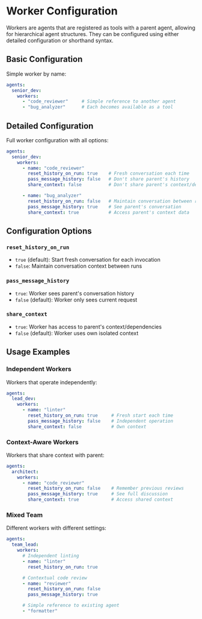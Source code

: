 # Worker Configuration

Workers are agents that are registered as tools with a parent agent, allowing for hierarchical agent structures. They can be configured using either detailed configuration or shorthand syntax.

## Basic Configuration
Simple worker by name:
```yaml
agents:
  senior_dev:
    workers:
      - "code_reviewer"     # Simple reference to another agent
      - "bug_analyzer"      # Each becomes available as a tool
```

## Detailed Configuration
Full worker configuration with all options:
```yaml
agents:
  senior_dev:
    workers:
      - name: "code_reviewer"
        reset_history_on_run: true    # Fresh conversation each time
        pass_message_history: false   # Don't share parent's history
        share_context: false          # Don't share parent's context/deps

      - name: "bug_analyzer"
        reset_history_on_run: false   # Maintain conversation between runs
        pass_message_history: true    # See parent's conversation
        share_context: true           # Access parent's context data
```

## Configuration Options

### `reset_history_on_run`
- `true` (default): Start fresh conversation for each invocation
- `false`: Maintain conversation context between runs

### `pass_message_history`
- `true`: Worker sees parent's conversation history
- `false` (default): Worker only sees current request

### `share_context`
- `true`: Worker has access to parent's context/dependencies
- `false` (default): Worker uses own isolated context

## Usage Examples

### Independent Workers
Workers that operate independently:
```yaml
agents:
  lead_dev:
    workers:
      - name: "linter"
        reset_history_on_run: true     # Fresh start each time
        pass_message_history: false    # Independent operation
        share_context: false           # Own context
```

### Context-Aware Workers
Workers that share context with parent:
```yaml
agents:
  architect:
    workers:
      - name: "code_reviewer"
        reset_history_on_run: false    # Remember previous reviews
        pass_message_history: true     # See full discussion
        share_context: true            # Access shared context
```

### Mixed Team
Different workers with different settings:
```yaml
agents:
  team_lead:
    workers:
      # Independent linting
      - name: "linter"
        reset_history_on_run: true

      # Contextual code review
      - name: "reviewer"
        reset_history_on_run: false
        pass_message_history: true

      # Simple reference to existing agent
      - "formatter"
```

